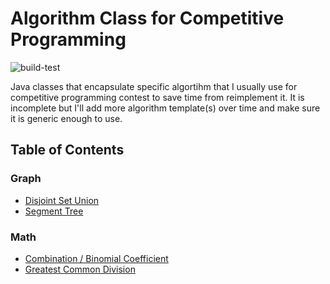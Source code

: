 # Algorithm Class for Competitive Programming

![build-test](https://github.com/kelvinc1024/algorithm/actions/workflows/build-test.yaml/badge.svg)

Java classes that encapsulate specific algortihm that I usually use for competitive programming contest to save time from reimplement it.
It is incomplete but I'll add more algorithm template(s) over time and make sure it is generic enough to use.

## Table of Contents
### Graph
- [Disjoint Set Union](src/main/java/graph/DSU.java)
- [Segment Tree](src/main/java/graph/SegmentTree.java)

### Math
- [Combination / Binomial Coefficient](src/main/java/math/NCR.java)
- [Greatest Common Division](src/main/java/math/GCD.java)
